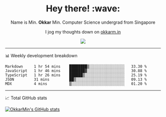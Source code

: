 <h1 align="center"> Hey there! :wave:</h1>

<p align="center">Name is Min. <strong>Okkar</strong> Min. Computer Science undergrad from Singapore</p>

<p align="center">I jog my thoughts down on <a href="https://okkarm.in">okkarm.in</a></p>

<p align="center">
  <a href="https://okkarm.in/linkedin" target='_blank'>
    <img src="https://img.shields.io/badge/linkedin-%230077B5.svg?&style=for-the-badge&logo=linkedin&logoColor=white" />
  </a>
 </p>

-------

📊 Weekly development breakdown
<!--START_SECTION:waka-->
```text
Markdown     1 hr 54 mins    ████████▒░░░░░░░░░░░░░░░░   33.30 % 
JavaScript   1 hr 46 mins    ███████▓░░░░░░░░░░░░░░░░░   30.88 % 
TypeScript   1 hr 26 mins    ██████▒░░░░░░░░░░░░░░░░░░   25.19 % 
JSON         31 mins         ██▒░░░░░░░░░░░░░░░░░░░░░░   09.13 % 
MDX          4 mins          ▒░░░░░░░░░░░░░░░░░░░░░░░░   01.20 % 
```
<!--END_SECTION:waka-->

-------
📈 Total GitHub stats

<p>
  <a href="https://github.com/OkkarMin"><img src="https://github-readme-stats.vercel.app/api?username=OkkarMin&hide_border=true&show_icons=true&theme=react" alt="OkkarMin's GitHub stats"></a>
</p>
